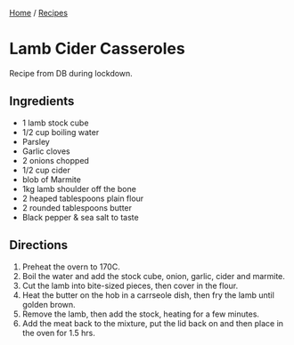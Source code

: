 [Home](../README.md) / [Recipes](README.md)

# Lamb Cider Casseroles
Recipe from DB during lockdown.

## Ingredients
- 1 lamb stock cube
- 1/2 cup boiling water
- Parsley
- Garlic cloves
- 2 onions chopped
- 1/2 cup cider
- blob of Marmite
- 1kg lamb shoulder off the bone
- 2 heaped tablespoons plain flour
- 2 rounded tablespoons butter
- Black pepper & sea salt to taste

## Directions
1. Preheat the overn to 170C.
1. Boil the water and add the stock cube, onion, garlic, cider and marmite.
1. Cut the lamb into bite-sized pieces, then cover in the flour.
1. Heat the butter on the hob in a carrseole dish, then fry the lamb until golden brown.
1. Remove the lamb, then add the stock, heating for a few minutes.
1. Add the meat back to the mixture, put the lid back on and then place in the oven for 1.5 hrs.
